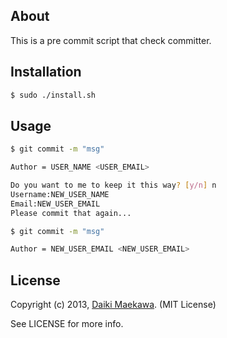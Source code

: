 ## About

This is a pre commit script that check committer.

## Installation

```sh
$ sudo ./install.sh
```

## Usage

```bash
$ git commit -m "msg"

Author = USER_NAME <USER_EMAIL>
```

```bash
Do you want to me to keep it this way? [y/n] n
Username:NEW_USER_NAME
Email:NEW_USER_EMAIL
Please commit that again...
```

```bash
$ git commit -m "msg"

Author = NEW_USER_EMAIL <NEW_USER_EMAIL>
```

## License

Copyright (c) 2013, [Daiki Maekawa](http://daikimaekawa.strikingly.com/). (MIT License)

See LICENSE for more info.

